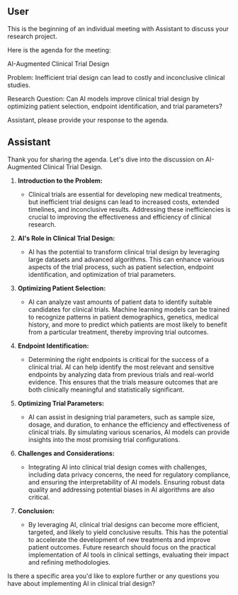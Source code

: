 ## User

This is the beginning of an individual meeting with Assistant to discuss your research project.

Here is the agenda for the meeting:

AI-Augmented Clinical Trial Design

Problem: Inefficient trial design can lead to costly and inconclusive clinical studies.

Research Question: Can AI models improve clinical trial design by optimizing patient selection, endpoint identification, and trial parameters?

Assistant, please provide your response to the agenda.

## Assistant

Thank you for sharing the agenda. Let's dive into the discussion on AI-Augmented Clinical Trial Design.

1. **Introduction to the Problem:**
   - Clinical trials are essential for developing new medical treatments, but inefficient trial designs can lead to increased costs, extended timelines, and inconclusive results. Addressing these inefficiencies is crucial to improving the effectiveness and efficiency of clinical research.

2. **AI's Role in Clinical Trial Design:**
   - AI has the potential to transform clinical trial design by leveraging large datasets and advanced algorithms. This can enhance various aspects of the trial process, such as patient selection, endpoint identification, and optimization of trial parameters.

3. **Optimizing Patient Selection:**
   - AI can analyze vast amounts of patient data to identify suitable candidates for clinical trials. Machine learning models can be trained to recognize patterns in patient demographics, genetics, medical history, and more to predict which patients are most likely to benefit from a particular treatment, thereby improving trial outcomes.

4. **Endpoint Identification:**
   - Determining the right endpoints is critical for the success of a clinical trial. AI can help identify the most relevant and sensitive endpoints by analyzing data from previous trials and real-world evidence. This ensures that the trials measure outcomes that are both clinically meaningful and statistically significant.

5. **Optimizing Trial Parameters:**
   - AI can assist in designing trial parameters, such as sample size, dosage, and duration, to enhance the efficiency and effectiveness of clinical trials. By simulating various scenarios, AI models can provide insights into the most promising trial configurations.

6. **Challenges and Considerations:**
   - Integrating AI into clinical trial design comes with challenges, including data privacy concerns, the need for regulatory compliance, and ensuring the interpretability of AI models. Ensuring robust data quality and addressing potential biases in AI algorithms are also critical.

7. **Conclusion:**
   - By leveraging AI, clinical trial designs can become more efficient, targeted, and likely to yield conclusive results. This has the potential to accelerate the development of new treatments and improve patient outcomes. Future research should focus on the practical implementation of AI tools in clinical settings, evaluating their impact and refining methodologies.

Is there a specific area you'd like to explore further or any questions you have about implementing AI in clinical trial design?

